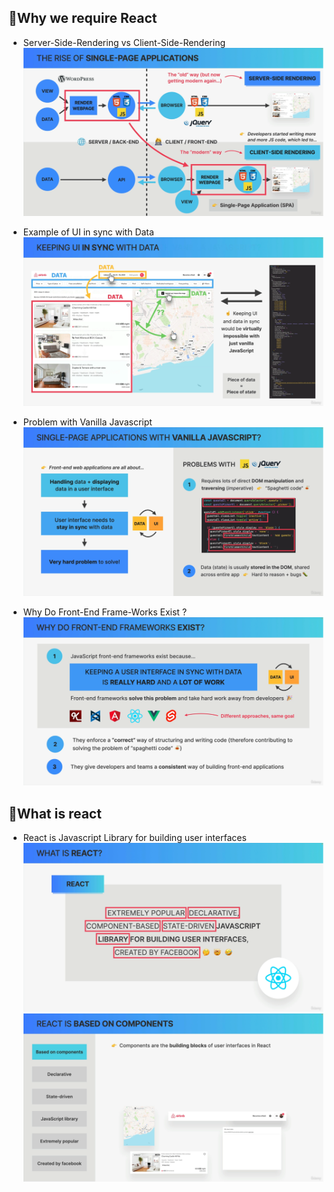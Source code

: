 ## 📘Why we require React
* Server-Side-Rendering vs Client-Side-Rendering
![Image](./images/why-require-of-react.png)

* Example of UI in sync with Data
![Image](./images/ui-in-sync-data.png)

* Problem with Vanilla Javascript
![Image](./images/problem-with-vanilla-js.png)

* Why Do Front-End Frame-Works Exist ?
![Image](./images/why-do-front-end-exist.png)

## 📘What is react
* React is Javascript Library for building user interfaces
![1](./images/what-is-react.png)
![2](./images/component-based.png)
